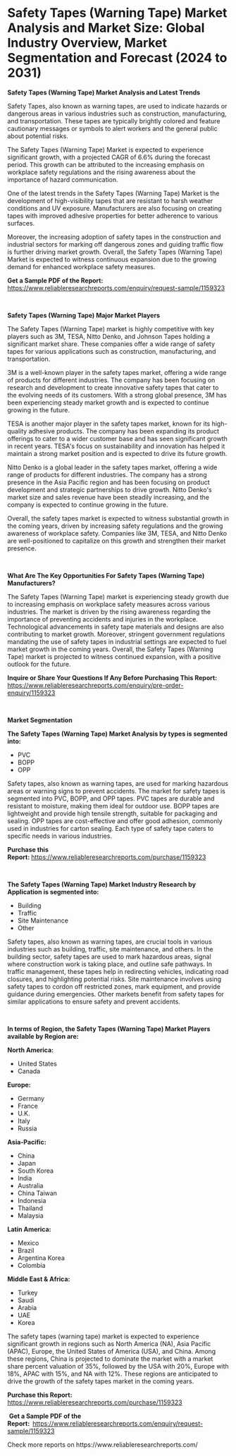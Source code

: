 <p><h1>Safety Tapes (Warning Tape) Market Analysis and Market Size: Global Industry Overview, Market Segmentation and Forecast (2024 to 2031)</h1></p><p><strong>Safety Tapes (Warning Tape) Market Analysis and Latest Trends</strong></p>
<p><p>Safety Tapes, also known as warning tapes, are used to indicate hazards or dangerous areas in various industries such as construction, manufacturing, and transportation. These tapes are typically brightly colored and feature cautionary messages or symbols to alert workers and the general public about potential risks.</p><p>The Safety Tapes (Warning Tape) Market is expected to experience significant growth, with a projected CAGR of 6.6% during the forecast period. This growth can be attributed to the increasing emphasis on workplace safety regulations and the rising awareness about the importance of hazard communication.</p><p>One of the latest trends in the Safety Tapes (Warning Tape) Market is the development of high-visibility tapes that are resistant to harsh weather conditions and UV exposure. Manufacturers are also focusing on creating tapes with improved adhesive properties for better adherence to various surfaces.</p><p>Moreover, the increasing adoption of safety tapes in the construction and industrial sectors for marking off dangerous zones and guiding traffic flow is further driving market growth. Overall, the Safety Tapes (Warning Tape) Market is expected to witness continuous expansion due to the growing demand for enhanced workplace safety measures.</p></p>
<p><strong>Get a Sample PDF of the Report:&nbsp;</strong> <a href="https://www.reliableresearchreports.com/enquiry/request-sample/1159323">https://www.reliableresearchreports.com/enquiry/request-sample/1159323</a></p>
<p>&nbsp;</p>
<p><strong>Safety Tapes (Warning Tape) Major Market Players</strong></p>
<p><p>The Safety Tapes (Warning Tape) market is highly competitive with key players such as 3M, TESA, Nitto Denko, and Johnson Tapes holding a significant market share. These companies offer a wide range of safety tapes for various applications such as construction, manufacturing, and transportation.</p><p>3M is a well-known player in the safety tapes market, offering a wide range of products for different industries. The company has been focusing on research and development to create innovative safety tapes that cater to the evolving needs of its customers. With a strong global presence, 3M has been experiencing steady market growth and is expected to continue growing in the future.</p><p>TESA is another major player in the safety tapes market, known for its high-quality adhesive products. The company has been expanding its product offerings to cater to a wider customer base and has seen significant growth in recent years. TESA's focus on sustainability and innovation has helped it maintain a strong market position and is expected to drive its future growth.</p><p>Nitto Denko is a global leader in the safety tapes market, offering a wide range of products for different industries. The company has a strong presence in the Asia Pacific region and has been focusing on product development and strategic partnerships to drive growth. Nitto Denko's market size and sales revenue have been steadily increasing, and the company is expected to continue growing in the future.</p><p>Overall, the safety tapes market is expected to witness substantial growth in the coming years, driven by increasing safety regulations and the growing awareness of workplace safety. Companies like 3M, TESA, and Nitto Denko are well-positioned to capitalize on this growth and strengthen their market presence.</p></p>
<p>&nbsp;</p>
<p><strong>What Are The Key Opportunities For Safety Tapes (Warning Tape) Manufacturers?</strong></p>
<p><p>The Safety Tapes (Warning Tape) market is experiencing steady growth due to increasing emphasis on workplace safety measures across various industries. The market is driven by the rising awareness regarding the importance of preventing accidents and injuries in the workplace. Technological advancements in safety tape materials and designs are also contributing to market growth. Moreover, stringent government regulations mandating the use of safety tapes in industrial settings are expected to fuel market growth in the coming years. Overall, the Safety Tapes (Warning Tape) market is projected to witness continued expansion, with a positive outlook for the future.</p></p>
<p><strong>Inquire or Share Your Questions If Any Before Purchasing This Report:</strong> <a href="https://www.reliableresearchreports.com/enquiry/pre-order-enquiry/1159323">https://www.reliableresearchreports.com/enquiry/pre-order-enquiry/1159323</a></p>
<p>&nbsp;</p>
<p><strong>Market Segmentation</strong></p>
<p><strong>The Safety Tapes (Warning Tape) Market Analysis by types is segmented into:</strong></p>
<p><ul><li>PVC</li><li>BOPP</li><li>OPP</li></ul></p>
<p><p>Safety tapes, also known as warning tapes, are used for marking hazardous areas or warning signs to prevent accidents. The market for safety tapes is segmented into PVC, BOPP, and OPP tapes. PVC tapes are durable and resistant to moisture, making them ideal for outdoor use. BOPP tapes are lightweight and provide high tensile strength, suitable for packaging and sealing. OPP tapes are cost-effective and offer good adhesion, commonly used in industries for carton sealing. Each type of safety tape caters to specific needs in various industries.</p></p>
<p><strong>Purchase this Report:&nbsp;</strong><a href="https://www.reliableresearchreports.com/purchase/1159323">https://www.reliableresearchreports.com/purchase/1159323</a></p>
<p>&nbsp;</p>
<p><strong>The Safety Tapes (Warning Tape) Market Industry Research by Application is segmented into:</strong></p>
<p><ul><li>Building</li><li>Traffic</li><li>Site Maintenance</li><li>Other</li></ul></p>
<p><p>Safety tapes, also known as warning tapes, are crucial tools in various industries such as building, traffic, site maintenance, and others. In the building sector, safety tapes are used to mark hazardous areas, signal where construction work is taking place, and outline safe pathways. In traffic management, these tapes help in redirecting vehicles, indicating road closures, and highlighting potential risks. Site maintenance involves using safety tapes to cordon off restricted zones, mark equipment, and provide guidance during emergencies. Other markets benefit from safety tapes for similar applications to ensure safety and prevent accidents.</p></p>
<p>&nbsp;</p>
<p><strong>In terms of Region, the Safety Tapes (Warning Tape) Market Players available by Region are:</strong></p>
<p>
    <p> <strong> North America: </strong>
        <ul>
            <li>United States</li>
            <li>Canada</li>
        </ul>
        </p> 
    <p> <strong> Europe: </strong>
        <ul>
            <li>Germany</li>
            <li>France</li>
            <li>U.K.</li>
            <li>Italy</li>
            <li>Russia</li>
        </ul>
        </p> 
    <p> <strong> Asia-Pacific: </strong>
        <ul>
            <li>China</li>
            <li>Japan</li>
            <li>South Korea</li>
            <li>India</li>
            <li>Australia</li>
            <li>China Taiwan</li>
            <li>Indonesia</li>
            <li>Thailand</li>
            <li>Malaysia</li>
        </ul>
        </p> 
    <p> <strong> Latin America: </strong>
        <ul>
            <li>Mexico</li>
            <li>Brazil</li>
            <li>Argentina Korea</li>
            <li>Colombia</li>
        </ul>
        </p> 
    <p> <strong> Middle East & Africa: </strong>
        <ul>
            <li>Turkey</li>
            <li>Saudi</li>
            <li>Arabia</li>
            <li>UAE</li>
            <li>Korea</li>
        </ul>
    </p>
    </p>
<p><p>The safety tapes (warning tape) market is expected to experience significant growth in regions such as North America (NA), Asia Pacific (APAC), Europe, the United States of America (USA), and China. Among these regions, China is projected to dominate the market with a market share percent valuation of 35%, followed by the USA with 20%, Europe with 18%, APAC with 15%, and NA with 12%. These regions are anticipated to drive the growth of the safety tapes market in the coming years.</p></p>
<p><strong>Purchase this Report: </strong><a href="https://www.reliableresearchreports.com/purchase/1159323">https://www.reliableresearchreports.com/purchase/1159323</a></p>
<p>&nbsp;<strong>Get a Sample PDF of the Report:&nbsp;&nbsp;</strong><a href="https://www.reliableresearchreports.com/enquiry/request-sample/1159323">https://www.reliableresearchreports.com/enquiry/request-sample/1159323</a></p>
<p><strong></strong></p>
<p>Check more reports on https://www.reliableresearchreports.com/</p>